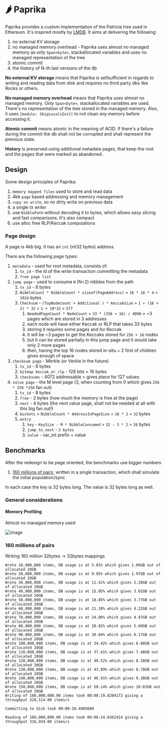 # :hot_pepper: Paprika

Paprika provides a custom implementation of the Patricia tree used in Ethereum. It's inspired mostly by [LMDB](https://github.com/LMDB/lmdb). It aims at delivering the following:

1. no external KV storage
1. no managed memory overhead - Paprika uses almost no managed memory as only `Span<byte>`, stackallocated variables and uses no managed representation of the tree
1. atomic commit
1. the history of N-th last versions of the db

**No external KV storage** means that Paprika is selfsufficient in regards to writing and reading data from disk and requires no third party dbs like Rocks or others.

**No managed memory overhead** means that Paprika uses almost no managed memory. Only `Span<byte>`, stackallocated variables are used. There's no representation of the tree stored in the managed memory. Also, it uses `[module: SkipLocalsInit]` to not clean any memory before accessing it.

**Atomic commit** means atomic in the meaning of ACID. If there's a failure during the commit the db shall not be corrupted and shall represent the previous state.

**History** is preserved using additional metadata pages, that keep the root and the pages that were marked as abandoned .

## Design

Some design principles of Paprika:

1. `memory mapped files` used to store and read data
1. 4kb `page` based addressing and memory management
1. `copy on write`, so no dirty write on previous data
1. a single tx writer
1. use `NibblePath` without decoding it to bytes, which allows easy slicing and fast comparisons. It's also compact
1. use alloc free RLP/Keccak computations

### Page design

A page is 4kb big. It has an `int` (int32 bytes) address.

There are the following page types:

1. `metadata` - used for root metadata, consists of:
    1. `tx_id` - the id of the write transaction committing the metadata
    1. `free page list`
1. `jump page` - used to consume `N` (N=2) nibbles from the path
    1. `tx_id` - 8 bytes
    1. `NibbleCount * NibbleCount * sizeof(PageAddress)` = `16 * 16 * 4` = `1024` bytes
    1. `Checksum` - `(TopNodeCount + Additional ) * KeccakSize` = `1 + (16 + 2) * 32` = `1 + 18*32` = `577`
        1. `NeededPageCount * NodeCount` = `33 * (256 + 16) / 4096` = ~3 pages which are stored in 3 addresses
        1. each node will have either Keccak or RLP that takes 33 bytes
        1. storing it requires some pages and for Keccak
        1. it will be ~3 pages to get the Keccaks stored for `256 + 16` nodes
        1. but it can be stored partially in this jump page and it would take only 2 more pages
        1. then, having the top 16 nodes stored in-situ + 2 first of children gives enough of space
1. `checksum page` - Merkle (or Verkle in the future)
    1. `tx_id` - 8 bytes
    1. `bitmap keccak_or_rlp` - 128 bits = 16 bytes
    1. `checksums` - 4072 addressable = gives place for 127 values
1. `value page` - the M level page (3, when counting from 0 which gives `256 * 256 *256` fan out)
    1. `tx_id` - 8 bytes
    1. `free` - 2 bytes (how much the memory is free at the page)
    1. `next` - 4 bytes (the next value page, shall not be needed at all with this big fan out!)
    1. `buckets` = `NibbleCount * AddressInPageSize` = `16 * 2` = `32` bytes
    1. `entry`
        1. `key` - `KeySize - M * NibbleConsumed` = `32 - 3 * 2` = `26` bytes
        1. `jump_to_next` - `2 bytes`
        1. `value` - var_int prefix + value

## Benchmarks

After the redesign to be page oriented, the benchmarks use bigger numbers

1. [160 millions of pairs](#160-millions-of-pairs), written in a single transaction, which shall simulate the initial population/sync

In each case the key is 32 bytes long. The value is 32 bytes long as well.

### General considerations

#### Memory Profiling

Almost no managed memory used

![image](https://user-images.githubusercontent.com/519707/204166299-81c05582-7e0d-4401-b2cf-91a3c1b7153b.png)

### 160 millions of pairs

Writing 160 million 32bytes -> 32bytes mappings

```
Wrote 10,000,000 items, DB usage is at 5.01% which gives 1.00GB out of allocated 20GB
Wrote 20,000,000 items, DB usage is at 9.85% which gives 1.97GB out of allocated 20GB
Wrote 30,000,000 items, DB usage is at 11.41% which gives 2.28GB out of allocated 20GB
Wrote 40,000,000 items, DB usage is at 15.05% which gives 3.01GB out of allocated 20GB
Wrote 50,000,000 items, DB usage is at 18.85% which gives 3.77GB out of allocated 20GB
Wrote 60,000,000 items, DB usage is at 21.10% which gives 4.22GB out of allocated 20GB
Wrote 70,000,000 items, DB usage is at 24.86% which gives 4.97GB out of allocated 20GB
Wrote 80,000,000 items, DB usage is at 28.02% which gives 5.60GB out of allocated 20GB
Wrote 90,000,000 items, DB usage is at 30.84% which gives 6.17GB out of allocated 20GB
Wrote 100,000,000 items, DB usage is at 34.42% which gives 6.88GB out of allocated 20GB
Wrote 110,000,000 items, DB usage is at 37.41% which gives 7.48GB out of allocated 20GB
Wrote 120,000,000 items, DB usage is at 40.52% which gives 8.10GB out of allocated 20GB
Wrote 130,000,000 items, DB usage is at 43.89% which gives 8.78GB out of allocated 20GB
Wrote 140,000,000 items, DB usage is at 46.91% which gives 9.38GB out of allocated 20GB
Wrote 150,000,000 items, DB usage is at 50.14% which gives 10.03GB out of allocated 20GB
Writing of 160,000,000.00 items took 00:08:19.8204173 giving a throughput 320,114.00 items/s

Committing to disk took 00:00:10.4085680

Reading of 160,000,000.00 items took 00:08:24.8362414 giving a throughput 316,934.00 items/s
```